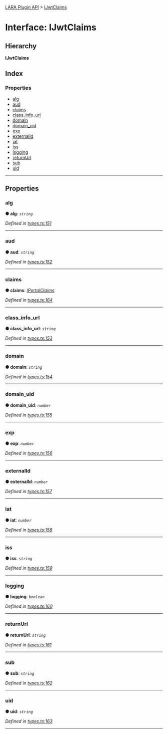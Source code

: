 [LARA Plugin API](../README.md) > [IJwtClaims](../interfaces/ijwtclaims.md)

# Interface: IJwtClaims

## Hierarchy

**IJwtClaims**

## Index

### Properties

* [alg](ijwtclaims.md#alg)
* [aud](ijwtclaims.md#aud)
* [claims](ijwtclaims.md#claims)
* [class_info_url](ijwtclaims.md#class_info_url)
* [domain](ijwtclaims.md#domain)
* [domain_uid](ijwtclaims.md#domain_uid)
* [exp](ijwtclaims.md#exp)
* [externalId](ijwtclaims.md#externalid)
* [iat](ijwtclaims.md#iat)
* [iss](ijwtclaims.md#iss)
* [logging](ijwtclaims.md#logging)
* [returnUrl](ijwtclaims.md#returnurl)
* [sub](ijwtclaims.md#sub)
* [uid](ijwtclaims.md#uid)

---

## Properties

<a id="alg"></a>

###  alg

**● alg**: *`string`*

*Defined in [types.ts:151](../../../lara-typescript/src/plugin-api/types.ts#L151)*

___
<a id="aud"></a>

###  aud

**● aud**: *`string`*

*Defined in [types.ts:152](../../../lara-typescript/src/plugin-api/types.ts#L152)*

___
<a id="claims"></a>

###  claims

**● claims**: *[IPortalClaims](iportalclaims.md)*

*Defined in [types.ts:164](../../../lara-typescript/src/plugin-api/types.ts#L164)*

___
<a id="class_info_url"></a>

###  class_info_url

**● class_info_url**: *`string`*

*Defined in [types.ts:153](../../../lara-typescript/src/plugin-api/types.ts#L153)*

___
<a id="domain"></a>

###  domain

**● domain**: *`string`*

*Defined in [types.ts:154](../../../lara-typescript/src/plugin-api/types.ts#L154)*

___
<a id="domain_uid"></a>

###  domain_uid

**● domain_uid**: *`number`*

*Defined in [types.ts:155](../../../lara-typescript/src/plugin-api/types.ts#L155)*

___
<a id="exp"></a>

###  exp

**● exp**: *`number`*

*Defined in [types.ts:156](../../../lara-typescript/src/plugin-api/types.ts#L156)*

___
<a id="externalid"></a>

###  externalId

**● externalId**: *`number`*

*Defined in [types.ts:157](../../../lara-typescript/src/plugin-api/types.ts#L157)*

___
<a id="iat"></a>

###  iat

**● iat**: *`number`*

*Defined in [types.ts:158](../../../lara-typescript/src/plugin-api/types.ts#L158)*

___
<a id="iss"></a>

###  iss

**● iss**: *`string`*

*Defined in [types.ts:159](../../../lara-typescript/src/plugin-api/types.ts#L159)*

___
<a id="logging"></a>

###  logging

**● logging**: *`boolean`*

*Defined in [types.ts:160](../../../lara-typescript/src/plugin-api/types.ts#L160)*

___
<a id="returnurl"></a>

###  returnUrl

**● returnUrl**: *`string`*

*Defined in [types.ts:161](../../../lara-typescript/src/plugin-api/types.ts#L161)*

___
<a id="sub"></a>

###  sub

**● sub**: *`string`*

*Defined in [types.ts:162](../../../lara-typescript/src/plugin-api/types.ts#L162)*

___
<a id="uid"></a>

###  uid

**● uid**: *`string`*

*Defined in [types.ts:163](../../../lara-typescript/src/plugin-api/types.ts#L163)*

___

